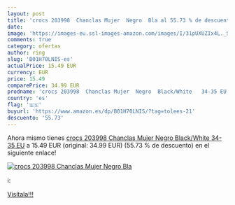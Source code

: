 ```yaml
---
layout: post
title: 'crocs 203998  Chanclas Mujer  Negro  Bla al 55.73 % de descuento'
date: 
image: 'https://images-eu.ssl-images-amazon.com/images/I/31pUXUZIx4L._SL200_.jpg'
comments: true
category: ofertas
author: ring
slug: 'B01H70LNIS-es'
actualPrice: 15.49 EUR
currency: EUR
price: 15.49
comparePrice: 34.99 EUR
prodname: 'crocs 203998  Chanclas Mujer  Negro  Black/White   34-35 EU'
country: 'es'
flag: '🇪🇸'
buyurl: 'https://www.amazon.es/dp/B01H70LNIS/?tag=tolees-21'
descuento: '55.73'
---
```


Ahora mismo tienes [crocs 203998  Chanclas Mujer  Negro  Black/White   34-35 EU](https://www.amazon.es/dp/B01H70LNIS/?tag=tolees-21) a 15.49 EUR (original: 34.99 EUR) (55.73 %  de descuento) en el siguiente enlace!

[![crocs 203998  Chanclas Mujer  Negro  Bla](https://images-eu.ssl-images-amazon.com/images/I/31pUXUZIx4L._SL200_.jpg)](https://www.amazon.es/dp/B01H70LNIS/?tag=tolees-21)

ℹ️:


[Visítala!!!](https://www.amazon.es/dp/B01H70LNIS/?tag=tolees-21)
